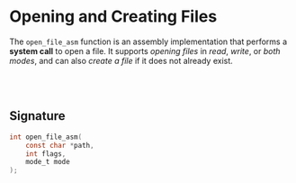 # Opening and Creating Files
The `open_file_asm` function is an assembly implementation that performs a **system call** to open a file. It supports *opening files* in *read*, *write*, or *both modes*, and can also *create a file* if it does not already exist.

<br><br>

## Signature 
```C
int open_file_asm(
    const char *path, 
    int flags, 
    mode_t mode
);
```